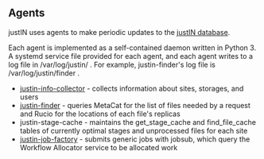 ## Agents

justIN uses agents to make periodic updates to the 
[justIN database](database.md). 

Each agent is implemented as a self-contained daemon written in Python 3. A
systemd service file provided for each agent, and each agent writes to a log 
file in /var/log/justin/ . 
For example, justin-finder's log file is /var/log/justin/finder .
 
- [justin-info-collector](info-collector.md) - collects information about sites, storages, and users
- [justin-finder](finder.md) - queries MetaCat for the list of files needed by a request and Rucio for the locations of each file's replicas
- justin-stage-cache - maintains the get_stage_cache and find_file_cache tables of currently optimal stages and unprocessed files for each site
- [justin-job-factory](job-factory.md) - submits generic jobs with jobsub, which query the Workflow Allocator service to be allocated work
